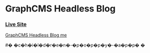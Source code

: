 # GraphCMS Headless Blog
### [Live Site](https://nextjs-plum-five-51.vercel.app/)

[GraphCMS Headless Blog me](https://i.ibb.co/NmnJnKD/image.png)

 #� �c�h�i�l�d�r�e�n�-�p�o�p�p�y�-�a�p�p�
�

